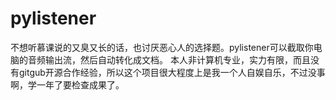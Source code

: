 # pylistener
不想听慕课说的又臭又长的话，也讨厌恶心人的选择题。pylistener可以截取你电脑的音频输出流，然后自动转化成文档。
本人非计算机专业，实力有限，而且没有gitgub开源合作经验，所以这个项目很大程度上是我一个人自娱自乐，不过没事啊，学一年了要检查成果了。
